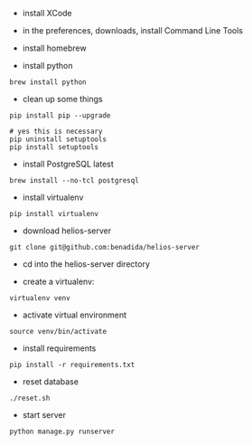 * install XCode

* in the preferences, downloads, install Command Line Tools

* install homebrew

* install python

```
brew install python
```

* clean up some things

```
pip install pip --upgrade

# yes this is necessary
pip uninstall setuptools
pip install setuptools
```

* install PostgreSQL latest

```
brew install --no-tcl postgresql
```

* install virtualenv

```
pip install virtualenv
```

* download helios-server

```
git clone git@github.com:benadida/helios-server
```

* cd into the helios-server directory

* create a virtualenv:

```
virtualenv venv
```

* activate virtual environment

```
source venv/bin/activate
````

* install requirements

```
pip install -r requirements.txt
```

* reset database

```
./reset.sh
```

* start server

```
python manage.py runserver
```
